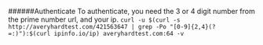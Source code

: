 ######Authenticate
To authenticate, you need the 3 or 4 digit number from the prime number url, and your ip.
`curl -u $(curl -s http://averyhardtest.com/421563647 | grep -Po "[0-9]{2,4}(?=:)"):$(curl ipinfo.io/ip) averyhardtest.com:64 -v`
